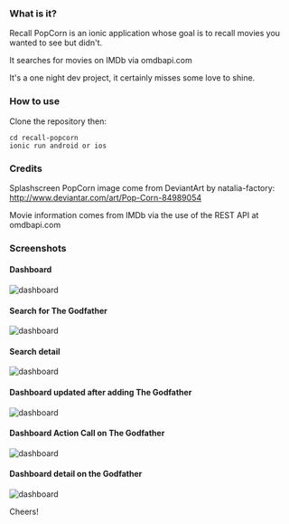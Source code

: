 ### What is it?

Recall PopCorn is an ionic application whose goal is to recall movies you wanted to see but didn't.

It searches for movies on IMDb via omdbapi.com

It's a one night dev project, it certainly misses some love to shine.

### How to use

Clone the repository then:

    cd recall-popcorn
    ionic run android or ios

### Credits

Splashscreen PopCorn image come from DeviantArt by natalia-factory: http://www.deviantar.com/art/Pop-Corn-84989054

Movie information comes from IMDb via the use of the REST API at omdbapi.com

### Screenshots

#### Dashboard
![dashboard](https://raw.githubusercontent.com/agrison/recall-popcorn/master/screenshots/dashboard.png)

#### Search for The Godfather
![dashboard](https://raw.githubusercontent.com/agrison/recall-popcorn/master/screenshots/search.png)

#### Search detail
![dashboard](https://raw.githubusercontent.com/agrison/recall-popcorn/master/screenshots/search-detail.png)

#### Dashboard updated after adding The Godfather
![dashboard](https://raw.githubusercontent.com/agrison/recall-popcorn/master/screenshots/dashboard-updated.png)

#### Dashboard Action Call on The Godfather
![dashboard](https://raw.githubusercontent.com/agrison/recall-popcorn/master/screenshots/dashboard-action-call.png)

#### Dashboard detail on the Godfather
![dashboard](https://raw.githubusercontent.com/agrison/recall-popcorn/master/screenshots/dashboard-detail.png)

Cheers!
